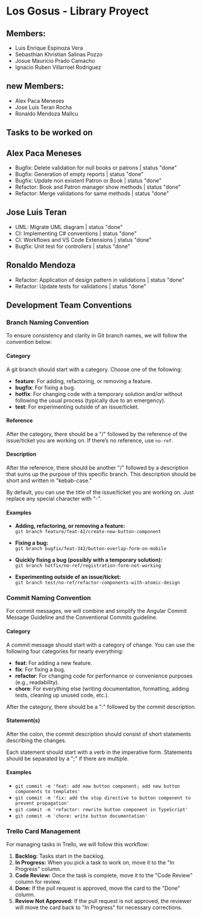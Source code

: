 # Los Gosus - Library Proyect
## Members:
* Luis Enrique Espinoza Vera
* Sebasthian Khristian Salinas Pozzo
* Josue Mauricio Prado Camacho
* Ignacio Ruben Villarroel Rodriguez

## new Members:
* Alex Paca Meneses
* Jose Luis Teran Rocha
* Ronaldo Mendoza Mallcu

## Tasks to be worked on

## Alex Paca Meneses
* Bugfix: Delete validation for null books or patrons | status "done"
* Bugfix: Generation of empty reports | status "done"
* Bugfix: Update non existent Patron or Book | status "done"
* Refactor: Book and Patron manager show methods | status "done"
* Refactor: Merge validations for same methods | status "done"

## Jose Luis Teran
* UML: Migrate UML diagram | status "done"
* CI: Implementing C# conventions | status "done"
* CI: Workflows and VS Code Extensions | status "done"
* Bugfix: Unit test for controllers | status "done"

## Ronaldo Mendoza
* Refactor: Application of design pattern in validations | status "done"
* Refactor: Update tests for validations | status "done"

## Development Team Conventions

### Branch Naming Convention

To ensure consistency and clarity in Git branch names, we will follow the convention below:

#### Category

A git branch should start with a category. Choose one of the following:

- **feature**: For adding, refactoring, or removing a feature.
- **bugfix**: For fixing a bug.
- **hotfix**: For changing code with a temporary solution and/or without following the usual process (typically due to an emergency).
- **test**: For experimenting outside of an issue/ticket.

#### Reference

After the category, there should be a "/" followed by the reference of the issue/ticket you are working on. If there’s no reference, use `no-ref`.

#### Description

After the reference, there should be another "/" followed by a description that sums up the purpose of this specific branch. This description should be short and written in "kebab-case."

By default, you can use the title of the issue/ticket you are working on. Just replace any special character with "-".

#### Examples

- **Adding, refactoring, or removing a feature:**  
  `git branch feature/feat-42/create-new-button-component`

- **Fixing a bug:**  
  `git branch bugfix/feat-342/button-overlap-form-on-mobile`

- **Quickly fixing a bug (possibly with a temporary solution):**  
  `git branch hotfix/no-ref/registration-form-not-working`

- **Experimenting outside of an issue/ticket:**  
  `git branch test/no-ref/refactor-components-with-atomic-design`

### Commit Naming Convention

For commit messages, we will combine and simplify the Angular Commit Message Guideline and the Conventional Commits guideline.

#### Category

A commit message should start with a category of change. You can use the following four categories for nearly everything:

- **feat**: For adding a new feature.
- **fix**: For fixing a bug.
- **refactor**: For changing code for performance or convenience purposes (e.g., readability).
- **chore**: For everything else (writing documentation, formatting, adding tests, cleaning up unused code, etc.).

After the category, there should be a ":" followed by the commit description.

#### Statement(s)

After the colon, the commit description should consist of short statements describing the changes.

Each statement should start with a verb in the imperative form. Statements should be separated by a ";" if there are multiple.

#### Examples

- `git commit -m 'feat: add new button component; add new button components to templates'`
- `git commit -m 'fix: add the stop directive to button component to prevent propagation'`
- `git commit -m 'refactor: rewrite button component in TypeScript'`
- `git commit -m 'chore: write button documentation'`

### Trello Card Management

For managing tasks in Trello, we will follow this workflow:

1. **Backlog:** Tasks start in the backlog.
2. **In Progress:** When you pick a task to work on, move it to the "In Progress" column.
3. **Code Review:** Once the task is complete, move it to the "Code Review" column for review.
4. **Done:** If the pull request is approved, move the card to the "Done" column.
5. **Review Not Approved:** If the pull request is not approved, the reviewer will move the card back to "In Progress" for necessary corrections.
